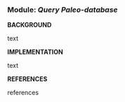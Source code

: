 ### **Module:** ***Query Paleo-database*** 

**BACKGROUND**  

text

**IMPLEMENTATION** 

text

**REFERENCES**

references
